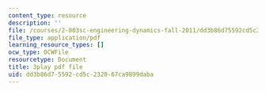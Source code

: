 ```yaml
---
content_type: resource
description: ''
file: /courses/2-003sc-engineering-dynamics-fall-2011/dd3b86d75592cd5c232067ca9899daba_Fo-Y6kEMURk.pdf
file_type: application/pdf
learning_resource_types: []
ocw_type: OCWFile
resourcetype: Document
title: 3play pdf file
uid: dd3b86d7-5592-cd5c-2320-67ca9899daba
---
```

